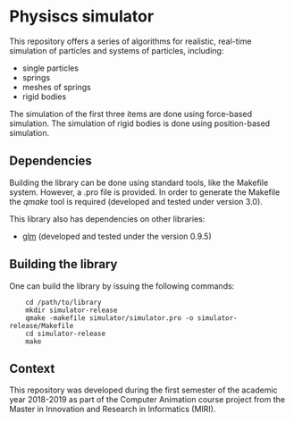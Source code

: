 # Physiscs simulator

This repository offers a series of algorithms for realistic, real-time
simulation of particles and systems of particles, including:
- single particles
- springs
- meshes of springs
- rigid bodies

The simulation of the first three items are done using force-based simulation.
The simulation of rigid bodies is done using position-based simulation.

## Dependencies

Building the library can be done using standard tools, like the Makefile
system. However, a .pro file is provided. In order to generate the Makefile
the _qmake_ tool is required (developed and tested under version 3.0).

This library also has dependencies on other libraries:
- [glm](https://glm.g-truc.net/0.9.9/index.html) (developed and tested under
the version 0.9.5)

## Building the library

One can build the library by issuing the following commands:

        cd /path/to/library
        mkdir simulator-release
        qmake -makefile simulator/simulator.pro -o simulator-release/Makefile
        cd simulator-release
        make

## Context

This repository was developed during the first semester of the academic
year 2018-2019 as part of the Computer Animation course project from the
Master in Innovation and Research in Informatics (MIRI).

